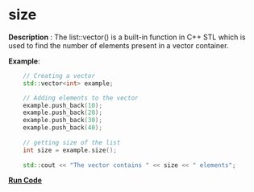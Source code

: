 # size

**Description** : The list::vector() is a built-in function in C++ STL which is used to find the number of elements present in a vector container.

**Example**:
```cpp
    // Creating a vector
    std::vector<int> example;

    // Adding elements to the vector
    example.push_back(10); 
    example.push_back(20); 
    example.push_back(30); 
    example.push_back(40); 
  
    // getting size of the list 
    int size = example.size(); 
  
    std::cout << "The vector contains " << size << " elements"; 
```
**[Run Code]( https://rextester.com/FLGXD19090)**